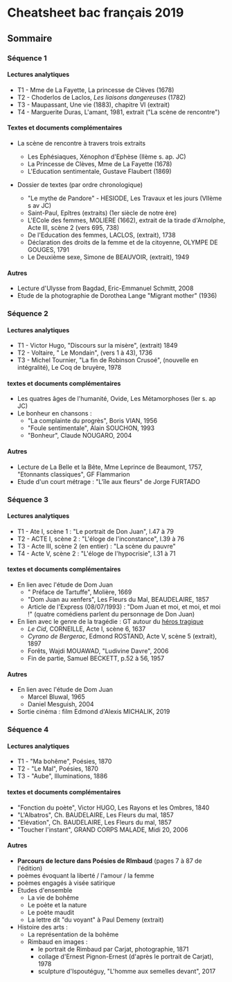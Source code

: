 # Cheatsheet bac français 2019

## Sommaire



### Séquence 1

#### Lectures analytiques

- T1 - Mme de La Fayette, La princesse de Clèves (1678)
- T2 - Choderlos de Laclos, *Les liaisons dangereuses* (1782)
- T3 - Maupassant, Une vie (1883), chapitre VI (extrait)
- T4 - Marguerite Duras, L'amant, 1981, extrait ("La scène de rencontre")

#### Textes et documents complémentaires

- La scène de rencontre à travers trois extraits

  - Les Ephésiaques, Xénophon d'Ephèse (IIème s. ap. JC)
  - La Princesse de Clèves, Mme de La Fayette (1678)
  - L'Education sentimentale, Gustave Flaubert (1869)

- Dossier de textes (par ordre  chronologique)

  - "Le mythe de Pandore" - HESIODE, Les Travaux et les jours (VIIème s av JC)
  - Saint-Paul, Epîtres (extraits) (1er siècle de notre ère)
  - L'ECole des femmes, MOLIERE (1662), extrait de la tirade d'Arnolphe, Acte III, scène 2 (vers 695, 738)
  - De l'Education des femmes, LACLOS, (extrait), 1738
  - Déclaration des droits de la femme et de la citoyenne, OLYMPE DE GOUGES, 1791
  - Le Deuxième sexe, Simone de BEAUVOIR, (extrait), 1949

#### Autres

- Lecture d'Ulysse from Bagdad, Eric-Emmanuel Schmitt, 2008
- Etude de la photographie de Dorothea Lange "Migrant mother" (1936)



### Séquence 2

#### Lectures analytiques

- T1 - Victor Hugo, "Discours sur la misère", (extrait) 1849
- T2 - Voltaire, " Le Mondain", (vers 1 à 43), 1736
- T3 - Michel Tournier, "La fin de Robinson Crusoé", (nouvelle en intégralité), Le Coq de bruyère, 1978

#### textes et documents complémentaires

- Les quatres âges de l'humanité, Ovide, Les Métamorphoses (Ier s. ap JC)
- Le bonheur en chansons :
  - "La complainte du progrès", Boris VIAN, 1956
  - "Foule sentimentale", Alain SOUCHON, 1993
  - "Bonheur", Claude NOUGARO, 2004

#### Autres
- Lecture de La Belle et la Bête, Mme Leprince de Beaumont, 1757, "Etonnants classiques", GF Flammarion
- Etude d'un court métrage : "L'île aux fleurs" de Jorge FURTADO



### Séquence 3

#### Lectures analytiques

- T1 - Ate I, scène 1 : "Le portrait de Don Juan", l.47 à 79
- T2 - ACTE I, scène 2 : "L'éloge de l'inconstance", l.39 à 76
- T3 - Acte III, scène 2 (en entier) : "La scène du pauvre"
- T4 - Acte V, scène 2 : "L'éloge de l'hypocrisie", l.31 à 71

#### textes et documents complémentaires

- En lien avec l'étude de Dom Juan
  - " Préface de Tartuffe", Molière, 1669
  - "Dom Juan au xenfers", Les Fleurs du Mal, BEAUDELAIRE, 1857
  - Article de l'Express (08/07/1993) : "Dom Juan et moi, et moi, et moi !" (quatre comédiens parlent du personnage de Don Juan)
- En lien avec le genre de la tragédie : GT autour du <u>héros tragique</u>
  - *Le Cid*, CORNEILLE, Acte I, scène 6, 1637
  - *Cyrano de Bergerac*, Edmond ROSTAND, Acte V, scène 5 (extrait), 1897
  - Forêts, Wajdi MOUAWAD, "Ludivine Davre", 2006
  - Fin de partie, Samuel BECKETT, p.52 à 56, 1957

#### Autres
- En lien avec l'étude de Dom Juan
  - Marcel Bluwal, 1965
  - Daniel Mesguish, 2004
- Sortie cinéma : film Edmond d'Alexis MICHALIK, 2019



### Séquence 4

#### Lectures analytiques

-  T1 - "Ma bohême", Poésies, 1870
-  T2 - "Le Mal", Poésies, 1870
-  T3 - "Aube", Illuminations, 1886

#### textes et documents complémentaires

- "Fonction du poète", Victor HUGO, Les Rayons et les Ombres, 1840
- "L'Albatros", Ch. BAUDELAIRE, Les Fleurs du mal, 1857
- "Elévation", Ch. BAUDELAIRE, Les Fleurs du mal, 1857
- "Toucher l'instant", GRAND CORPS MALADE, Midi 20, 2006

#### Autres
- **Parcours de lecture dans Poésies de RImbaud** (pages 7 à 87 de l'édition)
- poèmes évoquant la liberté / l'amour / la femme
- poèmes engagés à visée satirique
- Etudes d'ensemble
  - La vie de bohême
  - Le poète et la nature
  - Le poète maudit
  - La lettre dit "du voyant" à Paul Demeny (extrait)
- Histoire des arts :
  - La représentation de la bohême
  - Rimbaud en images :
    - le portrait de Rimbaud par Carjat, photographie, 1871
    - collage d'Ernest Pignon-Ernest (d'après le portrait de Carjat), 1978
    - sculpture d'Ispoutéguy, "L'homme aux semelles devant", 2017



